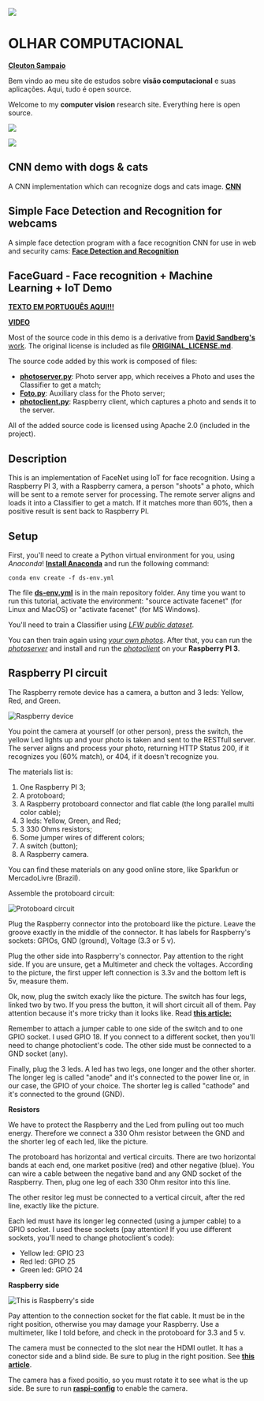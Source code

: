 ![](./olhar_computacional.bmp)
# OLHAR COMPUTACIONAL
[**Cleuton Sampaio**](https://github.com/cleuton)

Bem vindo ao meu site de estudos sobre **visão computacional** e suas aplicações. Aqui, tudo é open source. 

Welcome to my **computer vision** research site. Everything here is open source.

[![](./banner_dois_livros.png)](http://www.lcm.com.br/site/#livros/detalhesLivro/data-science-para-profissionais---utilizando-r.html)

[![](./logo_fundo_branco.png)](http://datalearninghub.com)

## CNN demo with dogs & cats

A CNN implementation which can recognize dogs and cats image. 
[**CNN**](./CNN)

## Simple Face Detection and Recognition for webcams

A simple face detection program with a face recognition CNN for use in web and security cams: 
[**Face Detection and Recognition**](./FaceRec)

## FaceGuard - Face recognition + Machine Learning + IoT Demo

[**TEXTO EM PORTUGUÊS AQUI!!!**](http://www.obomprogramador.com/2018/02/tutorial-de-machine-learning-iot.html)

[**VIDEO**](https://youtu.be/sqkxT7MBa8U)

Most of the source code in this demo is a derivative from [**David Sandberg's** work](https://github.com/davidsandberg). The original license is included as file [**ORIGINAL_LICENSE.md**](./ORIGINAL_LICENSE.md).

The source code added by this work is composed of files: 
- [**photoserver.py**](./facenetmaster/src/photoserver.py): Photo server app, which receives a Photo and uses the Classifier to get a match;
- [**Foto.py**](./facenetmaster/src/Foto.py): Auxiliary class for the Photo server;
- [**photoclient.py**](./FaceNet/photoclient.py): Raspberry client, which captures a photo and sends it to the server.

All of the added source code is licensed using Apache 2.0 (included in the project).

## Description 

This is an implementation of FaceNet using IoT for face recognition. Using a Raspberry PI 3, with a Raspberry camera, a person "shoots" a photo, which will be sent to a remote server for processing. The remote server aligns and loads it into a Classifier to get a match. If it matches more than 60%, then a positive result is sent back to Raspberry PI.

## Setup

First, you'll need to create a Python virtual environment for you, using *Anaconda*! [**Install Anaconda**](https://www.anaconda.com) and run the following command: 

```
conda env create -f ds-env.yml
```

The file [**ds-env.yml**](./ds-env.yml) is in the main repository folder. Any time you want to run this tutorial, activate the environment: "source activate facenet" (for Linux and MacOS) or "activate facenet" (for MS Windows).

You'll need to train a Classifier using [*LFW public dataset*](https://github.com/davidsandberg/facenet/wiki/Validate-on-LFW). 

You can then train again using [*your own photos*](https://github.com/davidsandberg/facenet/wiki/Train-a-classifier-on-own-images). After that, you can run the [*photoserver*](./facenetmaster/src/photoserver.py) and install and run the [*photoclient*](./FaceNet/photoclient.py) on your **Raspberry PI 3**.

## Raspberry PI circuit

The Raspberry remote device has a camera, a button and 3 leds: Yellow, Red, and Green.

![Raspberry device](./img/ml_iot_1_completo.jpg)


You point the camera at yourself (or other person), press the switch, the yellow Led lights up and your photo is taken and sent to the RESTfull server. The server aligns and process your photo, returning HTTP Status 200, if it recognizes you (60% match), or 404, if it doesn't recognize you.

The materials list is:
1) One Raspberry PI 3;
2) A protoboard;
3) A Raspberry protoboard connector and flat cable (the long parallel multi color cable);
4) 3 leds: Yellow, Green, and Red;
5) 3 330 Ohms resistors;
6) Some jumper wires of different colors;
7) A switch (button);
8) A Raspberry camera.

You can find these materials on any good online store, like Sparkfun or MercadoLivre (Brazil).

Assemble the protoboard circuit: 

![Protoboard circuit](./img/ml_iot_2_so_protoboard.jpg)

Plug the Raspberry connector into the protoboard like the picture. Leave the groove exactly in the middle of the connector. It has labels for Raspberry's sockets: GPIOs, GND (ground), Voltage (3.3 or 5 v).

Plug the other side into Raspberry's connector. Pay attention to the right side. If you are unsure, get a Multimeter and check the voltages. According to the picture, the first upper left connection is 3.3v and the bottom left is 5v, measure them. 

Ok, now, plug the switch exacly like the picture. The switch has four legs, linked two by two. If you press the button, it will short circuit all of them. Pay attention because it's more tricky than it looks like. Read [**this article:**](https://www.hackster.io/hardikrathod/push-button-with-raspberry-pi-6b6928)

Remember to attach a jumper cable to one side of the switch and to one GPIO socket. I used GPIO 18. If you connect to a different socket, then you'll need to change photoclient's code. The other side must be connected to a GND socket (any).

Finally, plug the 3 leds. A led has two legs, one longer and the other shorter. The longer leg is called "anode" and it's connected to the power line or, in our case, the GPIO of your choice. The shorter leg is called "cathode" and it's connected to the ground (GND).

**Resistors**

We have to protect the Raspberry and the Led from pulling out too much energy. Therefore we connect a 330 Ohm resistor between the GND and the shorter leg of each led, like the picture.

The protoboard has horizontal and vertical circuits. There are two horizontal bands at each end, one market positive (red) and other negative (blue). You can wire a cable between the negative band and any GND socket of the Raspberry. Then, plug one leg of each 330 Ohm resitor into this line.

The other resitor leg must be connected to a vertical circuit, after the red line, exactly like the picture. 

Each led must have its longer leg connected (using a jumper cable) to a GPIO socket. I used these sockets (pay attention! If you use different sockets, you'll need to change photoclient's code): 
- Yellow led: GPIO 23
- Red led: GPIO 25
- Green led: GPIO 24

**Raspberry side**

![This is Raspberry's side](./img/ml_iot_3_so_raspi.jpg)

Pay attention to the connection socket for the flat cable. It must be in the right position, otherwise you may damage your Raspberry. Use a multimeter, like I told before, and check in the protoboard for 3.3 and 5 v. 

The camera must be connected to the slot near the HDMI outlet. It has a conector side and a blind side. Be sure to plug in the right position. See [**this article**](https://projects.raspberrypi.org/en/projects/getting-started-with-picamera).

The camera has a fixed positio, so you must rotate it to see what is the up side. Be sure to run [**raspi-config**](https://www.raspberrypi.org/documentation/usage/camera/python/README.md) to enable the camera. 




